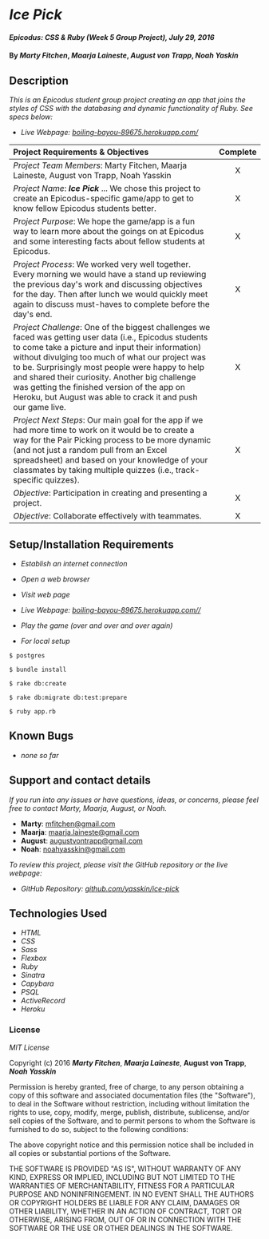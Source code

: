 # _Ice Pick_

#### _Epicodus: CSS & Ruby (Week 5 Group Project), July 29, 2016_

#### By _**Marty Fitchen**_, _**Maarja Laineste**_, _**August von Trapp**_, _**Noah Yaskin**_

## Description

_This is an Epicodus student group project creating an app that joins the styles of CSS with the databasing and dynamic functionality of Ruby. See specs below:_

* _Live Webpage: <a href="https://boiling-bayou-89675.herokuapp.com/">boiling-bayou-89675.herokuapp.com/</a>_

Project Requirements & Objectives  | Complete
:------------- | :-------------: |
*Project Team Members*: Marty Fitchen, Maarja Laineste, August von Trapp, Noah Yasskin | X
*Project Name*: _**Ice Pick**_ ... We chose this project to create an Epicodus-specific game/app to get to know fellow Epicodus students better. | X
*Project Purpose*: We hope the game/app is a fun way to learn more about the goings on at Epicodus and some interesting facts about fellow students at Epicodus. | X
*Project Process*: We worked very well together. Every morning we would have a stand up reviewing the previous day's work and discussing objectives for the day. Then after lunch we would quickly meet again to discuss must-haves to complete before the day's end. | X
*Project Challenge*: One of the biggest challenges we faced was getting user data (i.e., Epicodus students to come take a picture and input their information) without divulging too much of what our project was to be. Surprisingly most people were happy to help and shared their curiosity. Another big challenge was getting the finished version of the app on Heroku, but August was able to crack it and push our game live. | X
*Project Next Steps*: Our main goal for the app if we had more time to work on it would be to create a way for the Pair Picking process to be more dynamic (and not just a random pull from an Excel spreadsheet) and based on your knowledge of your classmates by taking multiple quizzes (i.e., track-specific quizzes). | X
*Objective*: Participation in creating and presenting a project. | X
*Objective*: Collaborate effectively with teammates. | X

## Setup/Installation Requirements

* _Establish an internet connection_
* _Open a web browser_
* _Visit web page_
* _Live Webpage: <a href="https://boiling-bayou-89675.herokuapp.com/">boiling-bayou-89675.herokuapp.com//</a>_
* _Play the game (over and over and over again)_

* _For local setup_
```
$ postgres
```
```
$ bundle install
```
```
$ rake db:create
```
```
$ rake db:migrate db:test:prepare
```
```
$ ruby app.rb
```

## Known Bugs

* _none so far_

## Support and contact details

_If you run into any issues or have questions, ideas, or concerns, please feel free to contact Marty, Maarja, August, or Noah._

* **Marty**: <a href="mailto:mfitchen@gmail.com">mfitchen@gmail.com</a>
* **Maarja**: <a href="mailto:maarja.laineste@gmail.com">maarja.laineste@gmail.com</a>
* **August**: <a href="mailto:augustvontrapp@gmail.com">augustvontrapp@gmail.com</a>
* **Noah**: <a href="mailto:noahyasskin@gmail.com">noahyasskin@gmail.com</a>

_To review this project, please visit the GitHub repository or the live webpage:_

* _GitHub Repository: <a href="https://github.com/yasskin/ice-pick">github.com/yasskin/ice-pick</a>_


## Technologies Used

* _HTML_
* _CSS_
* _Sass_
* _Flexbox_
* _Ruby_
* _Sinatra_
* _Capybara_
* _PSQL_
* _ActiveRecord_
* _Heroku_

### License

*MIT License*

Copyright (c) 2016 **_Marty Fitchen_**, **_Maarja Laineste_**, **August von Trapp**, **_Noah Yasskin_**

Permission is hereby granted, free of charge, to any person obtaining a copy of this software and associated documentation files (the "Software"), to deal in the Software without restriction, including without limitation the rights to use, copy, modify, merge, publish, distribute, sublicense, and/or sell copies of the Software, and to permit persons to whom the Software is furnished to do so, subject to the following conditions:

The above copyright notice and this permission notice shall be included in all copies or substantial portions of the Software.

THE SOFTWARE IS PROVIDED "AS IS", WITHOUT WARRANTY OF ANY KIND, EXPRESS OR IMPLIED, INCLUDING BUT NOT LIMITED TO THE WARRANTIES OF MERCHANTABILITY, FITNESS FOR A PARTICULAR PURPOSE AND NONINFRINGEMENT. IN NO EVENT SHALL THE AUTHORS OR COPYRIGHT HOLDERS BE LIABLE FOR ANY CLAIM, DAMAGES OR OTHER LIABILITY, WHETHER IN AN ACTION OF CONTRACT, TORT OR OTHERWISE, ARISING FROM, OUT OF OR IN CONNECTION WITH THE SOFTWARE OR THE USE OR OTHER DEALINGS IN THE SOFTWARE.
